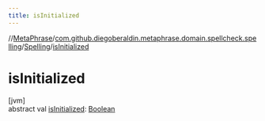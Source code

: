 ```yaml
---
title: isInitialized
---
```

//[MetaPhrase](../../../index.html)/[com.github.diegoberaldin.metaphrase.domain.spellcheck.spelling](../index.html)/[Spelling](index.html)/[isInitialized](is-initialized.html)



# isInitialized



[jvm]\
abstract val [isInitialized](is-initialized.html): [Boolean](https://kotlinlang.org/api/latest/jvm/stdlib/kotlin/-boolean/index.html)




